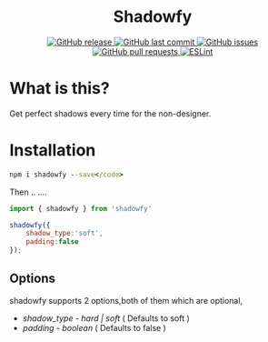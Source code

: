 <h1 align='center'>Shadowfy</h1>
<p align="center">
  <a href="https://github.com/SandeepBalachandran/Shadowfy/releases/" target="_blank">
    <img alt="GitHub release" src="https://img.shields.io/github/v/release/SandeepBalachandran/Shadowfy?include_prereleases&style=flat-square">
  </a>

  <a href="https://github.com/SandeepBalachandran/Shadowfy/commits/master" target="_blank">
    <img src="https://img.shields.io/github/last-commit/SandeepBalachandran/Shadowfy?style=flat-square" alt="GitHub last commit">
  </a>
  
  <a href="https://github.com/SandeepBalachandran/Shadowfy/issues" target="_blank">
    <img src="https://img.shields.io/github/issues/SandeepBalachandran/Shadowfy?style=flat-square&color=red" alt="GitHub issues">
  </a>

  <a href="https://github.com/SandeepBalachandran/Shadowfy/pulls" target="_blank">
    <img src="https://img.shields.io/github/issues-pr/SandeepBalachandran/Shadowfy?style=flat-square&color=blue" alt="GitHub pull requests">
  </a>

  <a href="https://standardjs.com" target="_blank">
      <img alt="ESLint" src="https://img.shields.io/badge/code_style-standard-brightgreen.svg?style=flat-square">
   </a>
</p>

# What is this?
Get perfect shadows every time for the non-designer.

# Installation
```cmd 
npm i shadowfy --save</code> 
```

Then ..
....

```js
import { shadowfy } from 'shadowfy'

shadowfy({
    shadow_type:'soft',
    padding:false
});
```

## Options

shadowfy supports 2 options,both of them which are optional,

* *shadow_type* - _hard | soft_ ( Defaults to soft )
* *padding* - _boolean_ ( Defaults to false )  
